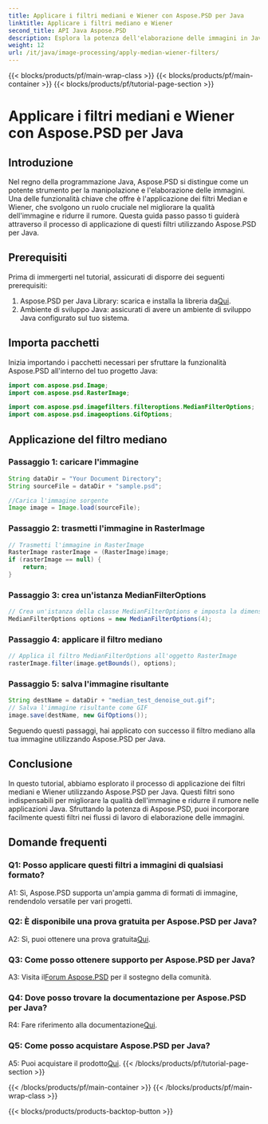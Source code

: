 ```yaml
---
title: Applicare i filtri mediani e Wiener con Aspose.PSD per Java
linktitle: Applicare i filtri mediano e Wiener
second_title: API Java Aspose.PSD
description: Esplora la potenza dell'elaborazione delle immagini in Java con Aspose.PSD. Scopri come applicare i filtri Median e Wiener passo dopo passo. Migliora la qualità dell'immagine senza sforzo.
weight: 12
url: /it/java/image-processing/apply-median-wiener-filters/
---
```


{{< blocks/products/pf/main-wrap-class >}}
{{< blocks/products/pf/main-container >}}
{{< blocks/products/pf/tutorial-page-section >}}

# Applicare i filtri mediani e Wiener con Aspose.PSD per Java

## Introduzione

Nel regno della programmazione Java, Aspose.PSD si distingue come un potente strumento per la manipolazione e l'elaborazione delle immagini. Una delle funzionalità chiave che offre è l'applicazione dei filtri Median e Wiener, che svolgono un ruolo cruciale nel migliorare la qualità dell'immagine e ridurre il rumore. Questa guida passo passo ti guiderà attraverso il processo di applicazione di questi filtri utilizzando Aspose.PSD per Java.

## Prerequisiti

Prima di immergerti nel tutorial, assicurati di disporre dei seguenti prerequisiti:

1.  Aspose.PSD per Java Library: scarica e installa la libreria da[Qui](https://releases.aspose.com/psd/java/).
2. Ambiente di sviluppo Java: assicurati di avere un ambiente di sviluppo Java configurato sul tuo sistema.

## Importa pacchetti

Inizia importando i pacchetti necessari per sfruttare la funzionalità Aspose.PSD all'interno del tuo progetto Java:

```java
import com.aspose.psd.Image;
import com.aspose.psd.RasterImage;

import com.aspose.psd.imagefilters.filteroptions.MedianFilterOptions;
import com.aspose.psd.imageoptions.GifOptions;
```

## Applicazione del filtro mediano

### Passaggio 1: caricare l'immagine

```java
String dataDir = "Your Document Directory";
String sourceFile = dataDir + "sample.psd";

//Carica l'immagine sorgente
Image image = Image.load(sourceFile);
```

### Passaggio 2: trasmetti l'immagine in RasterImage

```java
// Trasmetti l'immagine in RasterImage
RasterImage rasterImage = (RasterImage)image;
if (rasterImage == null) {
    return;
}
```

### Passaggio 3: crea un'istanza MedianFilterOptions

```java
// Crea un'istanza della classe MedianFilterOptions e imposta la dimensione del filtro
MedianFilterOptions options = new MedianFilterOptions(4);
```

### Passaggio 4: applicare il filtro mediano

```java
// Applica il filtro MedianFilterOptions all'oggetto RasterImage
rasterImage.filter(image.getBounds(), options);
```

### Passaggio 5: salva l'immagine risultante

```java
String destName = dataDir + "median_test_denoise_out.gif";
// Salva l'immagine risultante come GIF
image.save(destName, new GifOptions());
```

Seguendo questi passaggi, hai applicato con successo il filtro mediano alla tua immagine utilizzando Aspose.PSD per Java.

## Conclusione

In questo tutorial, abbiamo esplorato il processo di applicazione dei filtri mediani e Wiener utilizzando Aspose.PSD per Java. Questi filtri sono indispensabili per migliorare la qualità dell'immagine e ridurre il rumore nelle applicazioni Java. Sfruttando la potenza di Aspose.PSD, puoi incorporare facilmente questi filtri nei flussi di lavoro di elaborazione delle immagini.

## Domande frequenti

### Q1: Posso applicare questi filtri a immagini di qualsiasi formato?

A1: Sì, Aspose.PSD supporta un'ampia gamma di formati di immagine, rendendolo versatile per vari progetti.

### Q2: È disponibile una prova gratuita per Aspose.PSD per Java?

 A2: Sì, puoi ottenere una prova gratuita[Qui](https://releases.aspose.com/).

### Q3: Come posso ottenere supporto per Aspose.PSD per Java?

 A3: Visita il[Forum Aspose.PSD](https://forum.aspose.com/c/psd/34) per il sostegno della comunità.

### Q4: Dove posso trovare la documentazione per Aspose.PSD per Java?

 R4: Fare riferimento alla documentazione[Qui](https://reference.aspose.com/psd/java/).

### Q5: Come posso acquistare Aspose.PSD per Java?

 A5: Puoi acquistare il prodotto[Qui](https://purchase.aspose.com/buy).
{{< /blocks/products/pf/tutorial-page-section >}}

{{< /blocks/products/pf/main-container >}}
{{< /blocks/products/pf/main-wrap-class >}}

{{< blocks/products/products-backtop-button >}}
